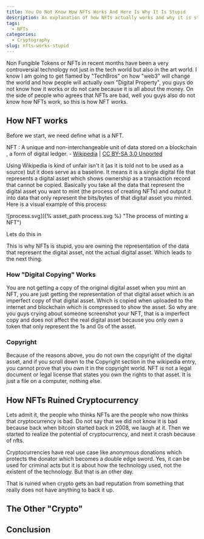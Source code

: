 ```yaml
---
title: You Do Not Know How NFTs Works And Here Is Why It Is Stupid
description: An explanation of how NFTs actually works and why it is stupid.
tags:
  - NFTs
categories:
  - Cryptography
slug: nfts-works-stupid
---
```


Non Fungible Tokens or NFTs in recent months have been a very controversial
technology not just in the tech world but also in the art world. I know I am
going to get flamed by "TechBros" on how "web3" will change the world and how
people will actually own "Digital Property", you guys do not know how it works
or do not care because it is all about the money. On the side of people who
agrees that NFTs are bad, well you guys also do not know how NFTs work, so this
is how NFT works.

## How NFT works

Before we start, we need define what is a NFT.

NFT
: A unique and non-interchangeable unit of data stored on a blockchain , a form
  of digital ledger. - [Wikipedia][1] | [CC BY-SA 3.0 Unported][2]

Using Wikipedia is kind of unfair isn't it (as it is told not to be used as a
source) but it does serve as a baseline. It means it is a single digital file
that represents a digital asset which shows ownership as a transaction record
that cannot be copied. Basically you take all the data  that represent the
digital asset you want to mint (the process of creating NFTs) and output it into
data that only represent the bits/bytes of that digital asset you minted. Here
is a visual example of this process:

![process.svg]({% asset_path process.svg %} "The process of minting a NFT")

Lets do this in

This is why NFTs is stupid, you are owning the representation of the data that
represent the digital asset, not the actual digital asset. Which leads to the
next thing.

### How "Digital Copying" Works

You are not getting a copy of the original digital asset when you mint an NFT,
you are just getting the representation of that digital asset which is an
imperfect copy of that digital asset. Which is copied when uploaded to the
internet and blockchain which is compressed to show the asset. So why are you
guys crying about someone screenshot your NFT, that is a imperfect copy and does
not affect the real digital asset because you only own a token that only
represent the 1s and 0s of the asset.

### Copyright

Because of the reasons above, you do not own the copyright of the digital asset,
and if you scroll down to the Copyright section in the wikipedia entry, you
cannot prove that you own it in the copyright world. NFT is not a legal document
or legal license that states you own the rights to that asset. It is just a file
on a computer, nothing else.

## How NFTs Ruined Cryptocurrency

Lets admit it, the people who thinks NFTs are the people who now thinks that
cryptocurrency is bad. Do not say that we did not know it is bad because back
when bitcoin started back in 2008, we laugh at it. Then we started to realize
the potential of cryptocurrency, and next it crash because of nfts.

Cryptocurrencies have real use case like anonymous donations which protects the
donator which becomes a double edge sword. Yes, it can be used for criminal acts
but it is about how the technology used, not the existent of the technology. But
that is an other day.

That is ruined when crypto gets an bad reputation from something that really
does not have anything to back it up.

## The Other "Crypto"

## Conclusion

[1]: <https://en.wikipedia.org/wiki/Non-fungible_token>
[2]: <https://creativecommons.org/licenses/by-sa/3.0/>
